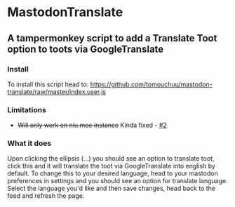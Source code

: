 # MastodonTranslate

## A tampermonkey script to add a Translate Toot option to toots via GoogleTranslate

### Install

To install this script head to: https://github.com/tomouchuu/mastodon-translate/raw/master/index.user.js

### Limitations

* ~~Will only work on niu.moe instance~~ Kinda fixed - [#2](https://github.com/tomouchuu/mastodon-translate/issues/2)

### What it does

Upon clicking the ellipsis (...) you should see an option to translate toot, click this and it will translate the toot via GoogleTranslate into english by default. To change this to your desired language, head to your mastodon preferences in settings and you should see an option for translate language. Select the language you'd like and then save changes, head back to the feed and refresh the page.